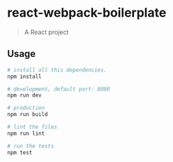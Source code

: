 # react-webpack-boilerplate

> A React project

## Usage

```bash
# install all this dependencies.
npm install

# development, default port: 8080
npm run dev

# production
npm run build

# lint the files
npm run lint

# run the tests
npm test
```
